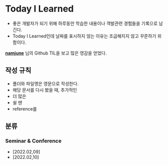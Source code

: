 # Today I Learned
- 좋은 개발자가 되기 위해 하루동안 학습한 내용이나 객발관련 경험들을 기록으로 남긴다.
- Today I Learned인데 날짜를 표시하지 않는 이유는 조급해지지 않고 꾸준하기 위함이다.

[**namjune**](https://github.com/namjunemy/TIL) 님의 Github TIL을 보고 많은 영감을 얻었다.

## 작성 규칙
- 폴더와 파일명은 영문으로 작성한다.
- 해당 문서를 다시 봤을 때, 추가적인
- 더 많은
- 쉴 땐
- reference를

## 분류
### Seminar & Conference
- [2022.02,09]
- [2022.02,10]
